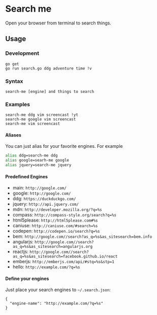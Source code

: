 # Search me

Open your browser from terminal to search things.

## Usage

### Development

```
go get
go run search.go ddg adventure time !v
```


### Syntax

```
search-me [engine] and things to search
```


### Examples

```
search-me ddg vim screencast !yt
search-me google vim screencast
search-me vim screencast
```


#### Aliases

You can just alias for your favorite engines. For example

```bash
alias ddg=search-me ddg
alias google=searh-me google
alias jquery=search-me jquery
```

#### Predefined Engines

- main: `http://google.com/`
- google: `http://google.com/`
- ddg: `https://duckduckgo.com/`
- jquery: `http://api.jquery.com/`
- mdn: `http://developer.mozilla.org/?q=%s`
- compass: `http://compass-style.org/search?q=%s`
- html5please: `http://html5please.com#%s`
- caniuse: `http://caniuse.com/#search=%s`
- codepen: `http://codepen.io/search?q=%s`
- bem: `http://google.com//search?as_q=%s&as_sitesearch=bem.info`
- angularjs: `http://google.com//search?as_q=%s&as_sitesearch=angularjs.org`
- reactjs: `http://google.com//search?as_q=%s&as_sitesearch=facebook.github.io/react`
- emberjs: `http://emberjs.com/api/#stq=%s&stp=1`
- hello: `http://example.com/?q=%s`


#### Define your engines

Just place your search engines to `~/.search.json`:

```
{
  "engine-name": "http://example.com/?q=%s"
}
```
